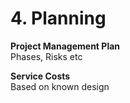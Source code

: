 # 4. Planning

**Project Management Plan**\
Phases, Risks etc

**Service Costs**\
Based on known design
